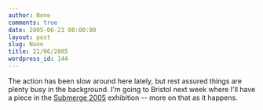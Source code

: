 ```yaml
---
author: None
comments: true
date: 2005-06-21 00:00:00
layout: post
slug: None
title: 21/06/2005
wordpress_id: 144
---
```


The action has been slow around here lately, but rest assured things are plenty busy in the background. I'm going to Bristol next week where I'll have a piece in the [Submerge 2005](http://submerge.org.uk/) exhibition -- more on that as it happens.

